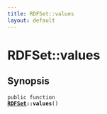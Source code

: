 ```yaml
---
title: RDFSet::values
layout: default
---
```


# RDFSet::values

## Synopsis

<code>public function <b><a href="RDFSet">RDFSet</a>::values</b>()</code>

